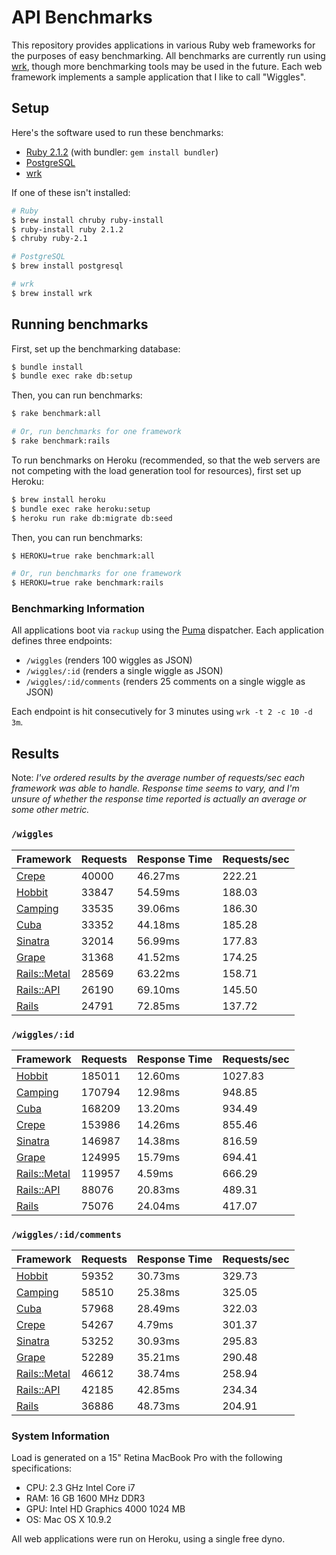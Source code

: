 # API Benchmarks

This repository provides applications in various Ruby web frameworks for the purposes of easy benchmarking. All benchmarks are currently run using [wrk][wrk], though more benchmarking tools may be used in the future. Each web framework implements a sample application that I like to call "Wiggles".

## Setup

Here's the software used to run these benchmarks:

* [Ruby 2.1.2][ruby] (with bundler: `gem install bundler`)
* [PostgreSQL][postgresql]
* [wrk][wrk]

If one of these isn't installed:

```bash
# Ruby
$ brew install chruby ruby-install
$ ruby-install ruby 2.1.2
$ chruby ruby-2.1

# PostgreSQL
$ brew install postgresql

# wrk
$ brew install wrk
```

## Running benchmarks

First, set up the benchmarking database:

```bash
$ bundle install
$ bundle exec rake db:setup
```

Then, you can run benchmarks:

```bash
$ rake benchmark:all

# Or, run benchmarks for one framework
$ rake benchmark:rails
```

To run benchmarks on Heroku (recommended, so that the web servers are not competing with the load generation tool for resources), first set up Heroku:

```bash
$ brew install heroku
$ bundle exec rake heroku:setup
$ heroku run rake db:migrate db:seed
```

Then, you can run benchmarks:

```bash
$ HEROKU=true rake benchmark:all

# Or, run benchmarks for one framework
$ HEROKU=true rake benchmark:rails
```

### Benchmarking Information

All applications boot via `rackup` using the [Puma][puma] dispatcher. Each application defines three endpoints:

 * `/wiggles` (renders 100 wiggles as JSON)
 * `/wiggles/:id` (renders a single wiggle as JSON)
 * `/wiggles/:id/comments` (renders 25 comments on a single wiggle as JSON)

Each endpoint is hit consecutively for 3 minutes using `wrk -t 2 -c 10 -d 3m`.

## Results

Note: _I've ordered results by the average number of requests/sec each framework was able to handle. Response time seems to vary, and I'm unsure of whether the response time reported is actually an average or some other metric._

### `/wiggles`

| Framework                   | Requests | Response Time | Requests/sec |
|-----------------------------|----------|---------------|--------------|
| [Crepe][crepe]              | 40000    | 46.27ms       | 222.21       |
| [Hobbit][hobbit]            | 33847    | 54.59ms       | 188.03       |
| [Camping][camping]          | 33535    | 39.06ms       | 186.30       |
| [Cuba][cuba]                | 33352    | 44.18ms       | 185.28       |
| [Sinatra][sinatra]          | 32014    | 56.99ms       | 177.83       |
| [Grape][grape]              | 31368    | 41.52ms       | 174.25       |
| [Rails::Metal][rails-metal] | 28569    | 63.22ms       | 158.71       |
| [Rails::API][rails-api]     | 26190    | 69.10ms       | 145.50       |
| [Rails][rails]              | 24791    | 72.85ms       | 137.72       |

### `/wiggles/:id`

| Framework                   | Requests | Response Time | Requests/sec |
|-----------------------------|----------|---------------|--------------|
| [Hobbit][hobbit]            | 185011   | 12.60ms       | 1027.83      |
| [Camping][camping]          | 170794   | 12.98ms       | 948.85       |
| [Cuba][cuba]                | 168209   | 13.20ms       | 934.49       |
| [Crepe][crepe]              | 153986   | 14.26ms       | 855.46       |
| [Sinatra][sinatra]          | 146987   | 14.38ms       | 816.59       |
| [Grape][grape]              | 124995   | 15.79ms       | 694.41       |
| [Rails::Metal][rails-metal] | 119957   | 4.59ms        | 666.29       |
| [Rails::API][rails-api]     | 88076    | 20.83ms       | 489.31       |
| [Rails][rails]              | 75076    | 24.04ms       | 417.07       |

### `/wiggles/:id/comments`

| Framework                   | Requests | Response Time | Requests/sec |
|-----------------------------|----------|---------------|--------------|
| [Hobbit][hobbit]            | 59352    | 30.73ms       | 329.73       |
| [Camping][camping]          | 58510    | 25.38ms       | 325.05       |
| [Cuba][cuba]                | 57968    | 28.49ms       | 322.03       |
| [Crepe][crepe]              | 54267    | 4.79ms        | 301.37       |
| [Sinatra][sinatra]          | 53252    | 30.93ms       | 295.83       |
| [Grape][grape]              | 52289    | 35.21ms       | 290.48       |
| [Rails::Metal][rails-metal] | 46612    | 38.74ms       | 258.94       |
| [Rails::API][rails-api]     | 42185    | 42.85ms       | 234.34       |
| [Rails][rails]              | 36886    | 48.73ms       | 204.91       |

### System Information

Load is generated on a 15" Retina MacBook Pro with the following specifications:

 * CPU: 2.3 GHz Intel Core i7
 * RAM: 16 GB 1600 MHz DDR3
 * GPU: Intel HD Graphics 4000 1024 MB
 * OS: Mac OS X 10.9.2

All web applications were run on Heroku, using a single free dyno.

[camping]: https://github.com/camping/camping
[cuba]: https://github.com/soveran/cuba
[crepe]: https://github.com/crepe/crepe
[grape]: https://github.com/intridea/grape
[hobbit]: https://github.com/patriciomacadden/hobbit
[nyny]: https://github.com/alisnic/nyny
[rails]: https://github.com/rails/rails
[rails-api]: https://github.com/rails-api/rails-api
[rails-metal]: http://api.rubyonrails.org/classes/ActionController/Metal.html
[sinatra]: https://github.com/sinatra/sinatra/
[postgresql]: http://www.postgresql.org
[puma]: https://github.com/puma/puma
[ruby]: https://github.com/ruby/ruby
[wrk]: https://github.com/wg/wrk
